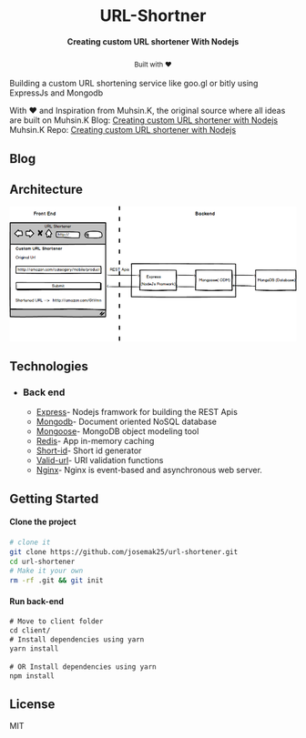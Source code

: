 <h1 align="center">
  URL-Shortner
</h1>

<h4 align="center">Creating custom URL shortener With Nodejs</h4>
<div align="center">
  <sub>Built with ❤︎ </sub>
</div>

</br>
Building a custom URL shortening service like goo.gl or bitly using ExpressJs and Mongodb

With ❤︎ and Inspiration from Muhsin.K, the original source where all ideas are built on
Muhsin.K Blog: [Creating custom URL shortener with Nodejs](https://codeburst.io/creating-custom-url-shortener-with-nodejs-de10bbbb89c7)
Muhsin.K Repo: [Creating custom URL shortener with Nodejs](https://github.com/muhzi4u/URL-Shortner)

## Blog

## Architecture

<img src="sketch/architecture.png" alt="architecture" />

## Technologies

- ### Back end

  - [Express](https://expressjs.com/)- Nodejs framwork for building the REST Apis
  - [Mongodb](http://mongodb.com/)- Document oriented NoSQL database
  - [Mongoose](https://http://mongoosejs.com)- MongoDB object modeling tool
  - [Redis](https://redis.io/)- App in-memory caching
  - [Short-id](https://github.com/dylang/shortid)- Short id generator
  - [Valid-url](https://github.com/ogt/valid-url)- URI validation functions
  - [Nginx](https://www.nginx.com)- Nginx is event-based and asynchronous web server.

## Getting Started

#### Clone the project

```sh
# clone it
git clone https://github.com/josemak25/url-shortener.git
cd url-shortener
# Make it your own
rm -rf .git && git init
```

#### Run back-end

```
# Move to client folder
cd client/
# Install dependencies using yarn
yarn install

# OR Install dependencies using yarn
npm install

```

## License

MIT
